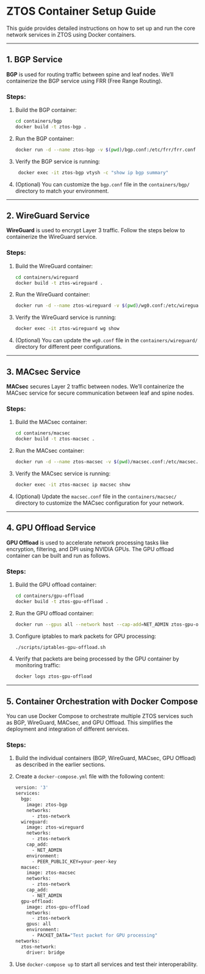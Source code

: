 # ZTOS Container Setup Guide

This guide provides detailed instructions on how to set up and run the core network services in ZTOS using Docker containers.

---

## 1. BGP Service

**BGP** is used for routing traffic between spine and leaf nodes. We’ll containerize the BGP service using FRR (Free Range Routing).

### Steps:

1. Build the BGP container:
	```bash 
	cd containers/bgp
	docker build -t ztos-bgp . 

2. Run the BGP container:
	```bash 
	docker run -d --name ztos-bgp -v $(pwd)/bgp.conf:/etc/frr/frr.conf ztos-bgp 

3. Verify the BGP service is running:
	```bash
	 docker exec -it ztos-bgp vtysh -c "show ip bgp summary" 

4. (Optional) You can customize the `bgp.conf` file in the `containers/bgp/` directory to match your environment.

---

## 2. WireGuard Service

**WireGuard** is used to encrypt Layer 3 traffic. Follow the steps below to containerize the WireGuard service.

### Steps:

1. Build the WireGuard container:
	```bash 
	cd containers/wireguard
	docker build -t ztos-wireguard . 

2. Run the WireGuard container:
	```bash 
	docker run -d --name ztos-wireguard -v $(pwd)/wg0.conf:/etc/wireguard/wg0.conf ztos-wireguard 

3. Verify the WireGuard service is running:
	```bash 
	docker exec -it ztos-wireguard wg show 

4. (Optional) You can update the `wg0.conf` file in the `containers/wireguard/` directory for different peer configurations.

---

## 3. MACsec Service

**MACsec** secures Layer 2 traffic between nodes. We’ll containerize the MACsec service for secure communication between leaf and spine nodes.

### Steps:

1. Build the MACsec container:
	```bash 
	cd containers/macsec
	docker build -t ztos-macsec . 

2. Run the MACsec container:
	```bash 
	docker run -d --name ztos-macsec -v $(pwd)/macsec.conf:/etc/macsec.conf ztos-macsec 

3. Verify the MACsec service is running:
	```bash 
	docker exec -it ztos-macsec ip macsec show 

4. (Optional) Update the `macsec.conf` file in the `containers/macsec/` directory to customize the MACsec configuration for your network.

---

## 4. GPU Offload Service

**GPU Offload** is used to accelerate network processing tasks like encryption, filtering, and DPI using NVIDIA GPUs. The GPU offload container can be built and run as follows.

### Steps:

1. Build the GPU offload container:
	```bash 
	cd containers/gpu-offload
	docker build -t ztos-gpu-offload . 

2. Run the GPU offload container:
	```bash 
	docker run --gpus all --network host --cap-add=NET_ADMIN ztos-gpu-offload 

3. Configure iptables to mark packets for GPU processing:
	```bash 
	./scripts/iptables-gpu-offload.sh 

4. Verify that packets are being processed by the GPU container by monitoring traffic:
	```bash 
	docker logs ztos-gpu-offload 

---

## 5. Container Orchestration with Docker Compose

You can use Docker Compose to orchestrate multiple ZTOS services such as BGP, WireGuard, MACsec, and GPU Offload. This simplifies the deployment and integration of different services.

### Steps:

1. Build the individual containers (BGP, WireGuard, MACsec, GPU Offload) as described in the earlier sections.
2. Create a `docker-compose.yml` file with the following content:
   
   ```bash 
   version: '3'
   services:
     bgp:
       image: ztos-bgp
       networks:
         - ztos-network
     wireguard:
       image: ztos-wireguard
       networks:
         - ztos-network
       cap_add:
         - NET_ADMIN
       environment:
         - PEER_PUBLIC_KEY=your-peer-key
     macsec:
       image: ztos-macsec
       networks:
         - ztos-network
       cap_add:
         - NET_ADMIN
     gpu-offload:
       image: ztos-gpu-offload
       networks:
         - ztos-network
       gpus: all
       environment:
         - PACKET_DATA="Test packet for GPU processing"
   networks:
     ztos-network:
       driver: bridge 

3. Use `docker-compose up` to start all services and test their interoperability.
